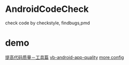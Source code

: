 # AndroidCodeCheck
check code by checkstyle, findbugs,pmd

# demo
[提高代码质量－工具篇](https://yq.aliyun.com/articles/57838)
[vb-android-app-quality](https://github.com/vincentbrison/vb-android-app-quality)
[more config](https://gist.github.com/haodynasty/10860f4ab9c2bb231e40b4cf69cb724a)
